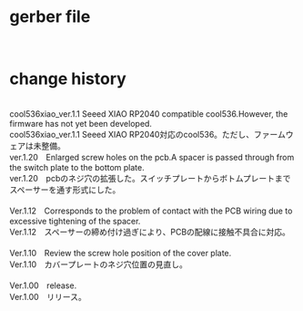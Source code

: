 # gerber file 
<br>

# change history


<br>
cool536xiao_ver.1.1 Seeed XIAO RP2040 compatible cool536.However, the firmware has not yet been developed.
<br>
cool536xiao_ver.1.1 Seeed XIAO RP2040対応のcool536。ただし、ファームウェアは未整備。
<br>
ver.1.20　Enlarged screw holes on the pcb.A spacer is passed through from the switch plate to the bottom plate.
<br>
ver.1.20　pcbのネジ穴の拡張した。スイッチプレートからボトムプレートまでスペーサーを通す形式にした。
<br><br>
Ver.1.12　Corresponds to the problem of contact with the PCB wiring due to excessive tightening of the spacer.
<br>
Ver.1.12　スペーサーの締め付け過ぎにより、PCBの配線に接触不具合に対応。
<br><br>
Ver.1.10　Review the screw hole position of the cover plate.
<br>
Ver.1.10　カバープレートのネジ穴位置の見直し。
<br><br>
Ver.1.00　release.
<br>
Ver.1.00　リリース。
<br><br>
